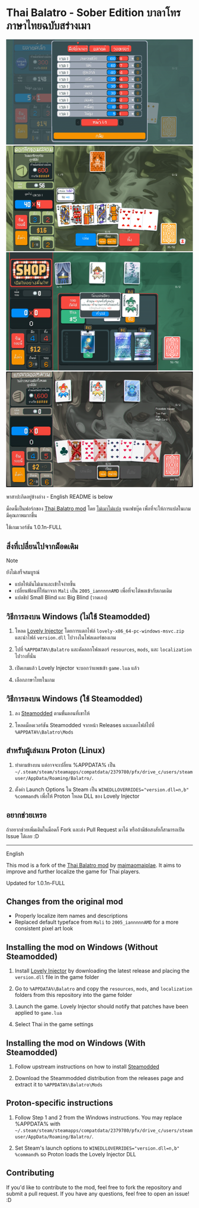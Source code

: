 # Thai Balatro - Sober Edition บาลาโทรภาษาไทยฉบับสร่างเมา

![image](./preview/screenshot-1.png)
![image](./preview/screenshot-2.png)
![image](./preview/screenshot-3.png)
![image](./preview/screenshot-4.png)

พาสาปะกิดอยู่ข้างล่าง - English README is below

ม็อดนี้เป็นฟอร์กของ [Thai Balatro mod] โดย [ไม่เมาไม่แปล](https://www.facebook.com/maimaomaiplae) บนเฟซบุ๊ค เพื่อที่จะให้การแปลในเกมมีคุณภาพมากขึ้น

ใช้เกมเวอร์ชัน 1.0.1n-FULL

## สิ่งที่เปลี่ยนไปจากม็อดเดิม

> [!NOTE]  
> ยังไม่เสร็จสมบูรณ์

- แปลให้มันไม่เมาและเข้าใจง่ายขึ้น
- เปลี่ยนฟ้อนที่ให้มาจาก `Mali` เป็น `2005_iannnnnAMD` เพื่อที่จะได้พอเข้ากับเกมเดิม
- แปลชิป Small Blind และ Big Blind (วาดเอง)

## วิธีการลงบน Windows (ไม่ใช้ Steamodded)

1. โหลด [Lovely Injector] โดยการแตกไฟล์ `lovely-x86_64-pc-windows-msvc.zip` และนำไฟล์ `version.dll` ไปวางในโฟลเดอร์ของเกม

2. ไปที่ `%APPDATA%\Balatro` และคัดลอกโฟลเดอร์ `resources`, `mods`, และ `localization` ไปวางที่นั่น

3. เปิดเกมแล้ว Lovely Injector จะบอกว่าแพชเข้า `game.lua` แล้ว

4. เลือกภาษาไทยในเกม

## วิธีการลงบน Windows (ใช้ Steamodded)

1. ลง [Steamodded] ตามขั้นตอนที่เขาให้

2. โหลดม็อดเวอร์ชัน Steamodded จากหน้า Releases และแตกไฟล์ไปที่ `%APPDATA%\Balatro\Mods`

## สำหรับผู้เล่นบน Proton (Linux)

1. ทำตามข้างบน แต่อาจจะเปลี่ยน %APPDATA% เป็น `~/.steam/steam/steamapps/compatdata/2379780/pfx/drive_c/users/steamuser/AppData/Roaming/Balatro/`.

2. ตั้งค่า Launch Options ใน Steam เป็น `WINEDLLOVERRIDES="version.dll=n,b" %command%` เพื่อให้ Proton โหลด DLL ของ Lovely Injector

## อยากช่วยเหรอ

ถ้าอยากช่วยเพิ่มเติมในม็อดก็ Fork และส่ง Pull Request มาได้ หรือถ้ามีข้อสงสัยก็สามารถเปิด Issue ได้เลย :D



---

English

This mod is a fork of the [Thai Balatro mod] by [maimaomaiplae](https://www.facebook.com/maimaomaiplae). It aims to improve and further localize the game for Thai players.

Updated for 1.0.1n-FULL

## Changes from the original mod

- Properly localize item names and descriptions
- Replaced default typeface from `Mali` to `2005_iannnnnAMD` for a more consistent pixel art look

## Installing the mod on Windows (Without Steamodded)

1. Install [Lovely Injector] by downloading the latest release and placing the `version.dll` file in the game folder

2. Go to `%APPDATA%\Balatro` and copy the `resources`, `mods`, and `localization` folders from this repository into the game folder

3. Launch the game. Lovely Injector should notify that patches have been applied to `game.lua`

4. Select Thai in the game settings

## Installing the mod on Windows (With Steamodded)

1. Follow upstream instructions on how to install [Steamodded]

2. Download the Steammodded distribution from the releases page and extract it to `%APPDATA%\Balatro\Mods`

## Proton-specific instructions

1. Follow Step 1 and 2 from the Windows instructions. You may replace %APPDATA% with `~/.steam/steam/steamapps/compatdata/2379780/pfx/drive_c/users/steamuser/AppData/Roaming/Balatro/`.

2. Set Steam's launch options to `WINEDLLOVERRIDES="version.dll=n,b" %command%` so Proton loads the Lovely Injector DLL

## Contributing

If you'd like to contribute to the mod, feel free to fork the repository and submit a pull request. If you have any questions, feel free to open an issue! :D

[Lovely Injector]: https://github.com/ethangreen-dev/lovely-injector
[Thai balatro mod]: https://www.nexusmods.com/balatro/mods/37
[Steamodded]: https://github.com/Steamopollys/Steamodded
